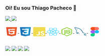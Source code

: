 ### Oi! Eu sou Thiago Pacheco 👋

 <div>
  <a href="https://github.com/thipac">
  <img height="130rem"  src="https://github-readme-stats.vercel.app/api?username=thipac&show_icons=true&theme=tokyonight"/>
  <img height="130rem"  src="https://github-readme-stats.vercel.app/api/top-langs/?username=thipac&layout=compact&langs_count=7&theme=tokyonight"/>
</div>
<div style="display: inline_block"><br>
 <img align="center" alt="thi-HTML" height="30" width="40" src="https://raw.githubusercontent.com/devicons/devicon/master/icons/html5/html5-original.svg">
  <img align="center" alt="thi-CSS" height="30" width="40" src="https://raw.githubusercontent.com/devicons/devicon/master/icons/css3/css3-original.svg">
  <img align="center" alt="thi-Js" height="30" width="40" src="https://raw.githubusercontent.com/devicons/devicon/master/icons/javascript/javascript-plain.svg">
  <img align="center" alt="thi-React" height="30" width="40" src="https://raw.githubusercontent.com/devicons/devicon/master/icons/react/react-original.svg">
 <img align="center" alt="thi-Node" height="30" width="40" src="https://raw.githubusercontent.com/devicons/devicon/master/icons/nodejs/nodejs-original.svg">
 <img align="center" alt="thi-mysql" height="30" width="40" src="https://raw.githubusercontent.com/devicons/devicon/master/icons/mysql/mysql-original.svg">
 <img align="center" alt="thi-figma" height="30" width="40" src="https://raw.githubusercontent.com/devicons/devicon/master/icons/figma/figma-original.svg">
  
  
</div>
  <br/>
<div> 

  <a href="https://instagram.com/thi.leal" target="_blank"><img src="https://img.shields.io/badge/-Instagram-%23E4405F?style=for-the-badge&logo=instagram&logoColor=white" target="_blank"></a>
  <a href = "mailto:thiagolmcpacheco@gmail.com"><img src="https://img.shields.io/badge/-Gmail-%23333?style=for-the-badge&logo=gmail&logoColor=white" target="_blank"></a>
  <a href="https://www.linkedin.com/in/thiagolmcpacheco" target="_blank"><img src="https://img.shields.io/badge/-LinkedIn-%230077B5?style=for-the-badge&logo=linkedin&logoColor=white" target="_blank"></a>
      <a href="https://api.whatsapp.com/send?phone=5524999649593" target="_blank"><img src="https://img.shields.io/badge/WhatsApp-25D366?style=for-the-badge&logo=whatsapp&logoColor=white" target="_blank"></a>
  
 
 
 
</div>

